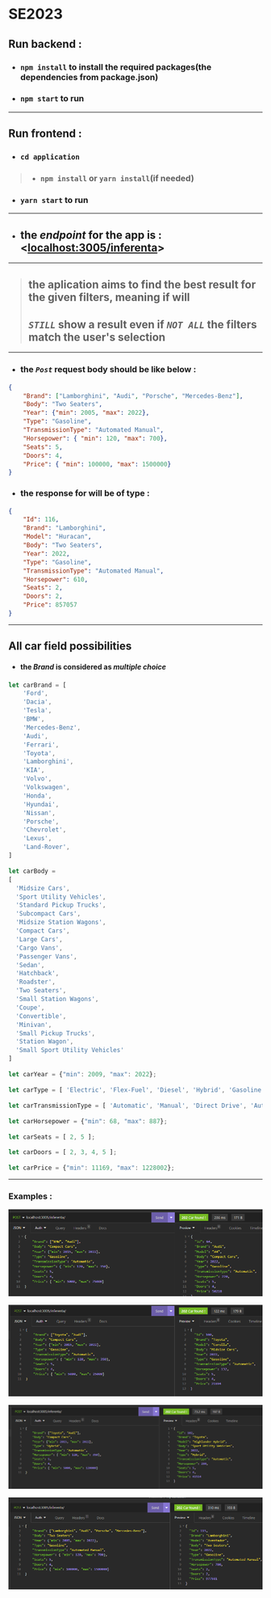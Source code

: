 # SE2023

## Run backend :
- ### `npm install` to install the required packages(the dependencies from package.json)

- ### `npm start` to run
---
## Run frontend :
- ### `cd application`
  
>- ### `npm install` or `yarn install`(if needed)
- ### `yarn start` to run

---

- ## the *endpoint* for the app is : <[localhost:3005/inferenta](http://localhost:3005/inferenta/)>
---

> ## the aplication aims to find the best result for the given filters, meaning if will  
> 
> ## _**`STILL`**_ show a result even if _**`NOT ALL`**_ the filters match the user's selection

---
- ### the *`Post`* request body should be like below :
```json
{
    "Brand": ["Lamborghini", "Audi", "Porsche", "Mercedes-Benz"],
    "Body": "Two Seaters",
    "Year": {"min": 2005, "max": 2022},
    "Type": "Gasoline",
    "TransmissionType": "Automated Manual",
    "Horsepower": { "min": 120, "max": 700},
    "Seats": 5,
    "Doors": 4,
    "Price": { "min": 100000, "max": 1500000}
}
```
- ### the response for will be of type :
```json
{
	"Id": 116,
	"Brand": "Lamborghini",
	"Model": "Huracan",
	"Body": "Two Seaters",
	"Year": 2022,
	"Type": "Gasoline",
	"TransmissionType": "Automated Manual",
	"Horsepower": 610,
	"Seats": 2,
	"Doors": 2,
	"Price": 857057
}
```
---
## All car field possibilities
- #### the _**Brand**_ is considered as _multiple choice_
```javascript
let carBrand = [
    'Ford',
    'Dacia',
    'Tesla',
    'BMW',
    'Mercedes-Benz',
    'Audi',
    'Ferrari',
    'Toyota',
    'Lamborghini',
    'KIA',
    'Volvo',
    'Volkswagen',
    'Honda',
    'Hyundai',
    'Nissan',
    'Porsche',
    'Chevrolet',
    'Lexus',
    'Land-Rover',
]
```
```javascript
let carBody = 
[
  'Midsize Cars',
  'Sport Utility Vehicles',
  'Standard Pickup Trucks',
  'Subcompact Cars',
  'Midsize Station Wagons',
  'Compact Cars',
  'Large Cars',
  'Cargo Vans',
  'Passenger Vans',
  'Sedan',
  'Hatchback',
  'Roadster',
  'Two Seaters',
  'Small Station Wagons',
  'Coupe',
  'Convertible',
  'Minivan',
  'Small Pickup Trucks',
  'Station Wagon',
  'Small Sport Utility Vehicles'
]
```
```javascript
let carYear = {"min": 2009, "max": 2022};
```
```javascript
let carType = [ 'Electric', 'Flex-Fuel', 'Diesel', 'Hybrid', 'Gasoline' ]
```
```javascript
let carTransmissionType = [ 'Automatic', 'Manual', 'Direct Drive', 'Automated Manual' ];
```
```javascript
let carHorsepower = {"min": 68, "max": 887};
```
```javascript
let carSeats = [ 2, 5 ];
```
```javascript
let carDoors = [ 2, 3, 4, 5 ];
```
```javascript
let carPrice = {"min": 11169, "max": 1228002};
```
---
### Examples :
![Alt text](./img/1.png?raw=true "Title")

![Alt text](./img/2.png?raw=true "Title")

![Alt text](./img/3.png?raw=true "Title")

![Alt text](./img/4.png?raw=true "Title")
